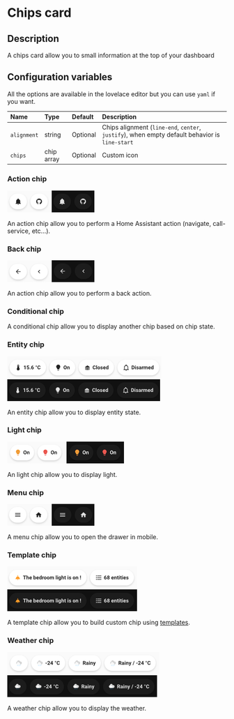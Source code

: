 # Chips card

## Description

A chips card allow you to small information at the top of your dashboard

## Configuration variables

All the options are available in the lovelace editor but you can use `yaml` if you want.

| Name        | Type       | Default  | Description                                                                                    |
| :---------- | :--------- | :------- | :--------------------------------------------------------------------------------------------- |
| `alignment` | string     | Optional | Chips alignment (`line-end`, `center`, `justify`), when empty default behavior is `line-start` |
| `chips`     | chip array | Optional | Custom icon                                                                                    |

### Action chip

![Chip action light](../images/chip-action-light.png)
![Chip action dark](../images/chip-action-dark.png)

An action chip allow you to perform a Home Assistant action (navigate, call-service, etc...).

### Back chip

![Chip back light](../images/chip-back-light.png)
![Chip back dark](../images/chip-back-dark.png)

An action chip allow you to perform a back action.

### Conditional chip

A conditional chip allow you to display another chip based on chip state.

### Entity chip

![Chip entity light](../images/chip-entity-light.png)
![Chip entity dark](../images/chip-entity-dark.png)

An entity chip allow you to display entity state.

### Light chip

![Chip light light](../images/chip-light-light.png)
![Chip light dark](../images/chip-light-dark.png)

An light chip allow you to display light.

### Menu chip

![Chip menu light](../images/chip-menu-light.png)
![Chip menu dark](../images/chip-menu-dark.png)

A menu chip allow you to open the drawer in mobile.

### Template chip

![Chip template light](../images/chip-template-light.png)
![Chip template dark](../images/chip-template-dark.png)

A template chip allow you to build custom chip using [templates](https://www.home-assistant.io/docs/configuration/templating/).

### Weather chip

![Chip weather light](../images/chip-weather-light.png)
![Chip weather dark](../images/chip-weather-dark.png)

A weather chip allow you to display the weather.

